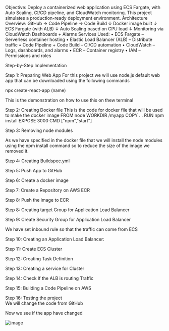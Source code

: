 Objective:
Deploy a containerized web application using ECS Fargate, with Auto Scaling, CI/CD pipeline, and CloudWatch monitoring. This project simulates a production-ready deployment environment.
Architecture Overview:
GitHub → Code Pipeline → Code Build
                                                       ↓
                                     Docker image built
                                                       ↓
                                    ECS Fargate (with ALB)
                                                      ↓
                            Auto Scaling based on CPU load
                                                      ↓
           Monitoring via CloudWatch Dashboards + Alarms
Services Used:
	• ECS Fargate – Serverless container hosting
	• Elastic Load Balancer (ALB) – Distribute traffic
	• Code Pipeline + Code Build – CI/CD automation
	• CloudWatch – Logs, dashboards, and alarms
	• ECR – Container registry
	• IAM – Permissions and roles
	
Step-by-Step Implementation

Step 1: Preparing Web App
For this project we will use node.js default web app that can be downloaded using the following commands 

npx create-react-app (name)

This is the demonstration on how to use this on thew terminal 

Step 2: Creating Docker file
This is the code  for docker file that will be used to make the docker image
FROM node 
WORKDIR /myapp
COPY . . 
RUN npm install 
EXPOSE 3000
CMD ["npm","start"]


Step 3: Removing node modules


 
As we have specified in the docker file that we will install the node modules using the npm install command so to reduce the size of the image we removed it.

 Step 4: Creating Buildspec.yml




 Step 5: Push App to GitHub 


Step 6: Create a docker image

 
Step 7: Create a Repository on AWS ECR 

 

Step 8: Push the image to ECR 



Step 8: Creating target Group for Application Load Balancer



Step 9: Create Security Group for Application Load Balancer





We have set inbound rule so that the traffic can come from ECS

 Step 10: Creating an Application Load Balancer: 



 Step 11: Create ECS Cluster


 Step 12: Creating Task Definition


 
Step 13: Creating a service for Cluster



Step 14: Check If the ALB is routing Traffic


Step 15: Building a Code Pipeline on AWS 
 
Step 16: Testing the project   
We will change the code from GitHub


Now we see if the app have changed 


![image](https://github.com/user-attachments/assets/ef861670-4bb4-41e5-a33b-8e2ade00c33d)
